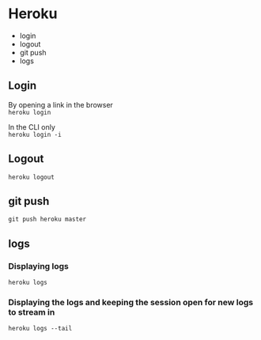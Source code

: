 # Heroku

- login
- logout
- git push
- logs

## Login

By opening a link in the browser  
`heroku login`

In the CLI only  
`heroku login -i`

## Logout

`heroku logout`

## git push

`git push heroku master`

## logs

### Displaying logs

`heroku logs`

### Displaying the logs and keeping the session open for new logs to stream in

`heroku logs --tail`